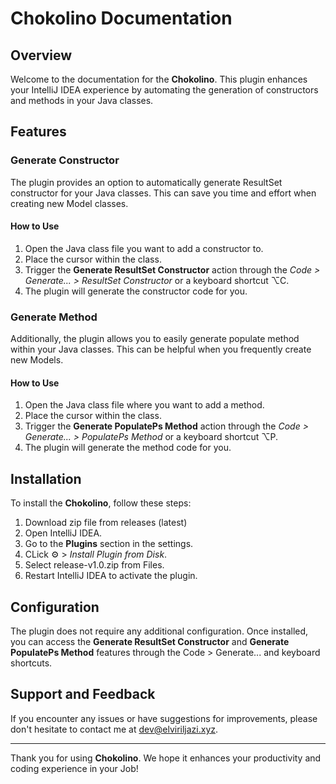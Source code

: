 # Chokolino Documentation

## Overview

Welcome to the documentation for the **Chokolino**. This plugin enhances your IntelliJ IDEA experience by automating the generation of constructors and methods in your Java classes.

## Features

### Generate Constructor

The plugin provides an option to automatically generate ResultSet constructor for your Java classes. This can save you time and effort when creating new Model classes.

#### How to Use

1. Open the Java class file you want to add a constructor to.
2. Place the cursor within the class.
3. Trigger the **Generate ResultSet Constructor** action through the  <i>Code > Generate... > ResultSet Constructor</i> or a keyboard shortcut &#x2325;C.
4. The plugin will generate the constructor code for you.

### Generate Method

Additionally, the plugin allows you to easily generate populate method within your Java classes. This can be helpful when you frequently create new Models.

#### How to Use

1. Open the Java class file where you want to add a method.
2. Place the cursor within the class.
3. Trigger the **Generate PopulatePs Method** action through the  <i>Code > Generate... > PopulatePs Method</i> or a keyboard shortcut &#x2325;P.
4. The plugin will generate the method code for you.

## Installation

To install the **Chokolino**, follow these steps:

1. Download zip file from releases (latest)
2. Open IntelliJ IDEA.
3. Go to the **Plugins** section in the settings.
4. CLick ⚙ ><i>  Install Plugin from Disk</i>.
5. Select release-v1.0.zip from Files.
6. Restart IntelliJ IDEA to activate the plugin.

## Configuration

The plugin does not require any additional configuration. Once installed, you can access the **Generate ResultSet Constructor** and **Generate PopulatePs Method** features through the Code > Generate... and keyboard shortcuts.

## Support and Feedback

If you encounter any issues or have suggestions for improvements, please don't hesitate to contact me at dev@elviriljazi.xyz.

---

Thank you for using **Chokolino**. We hope it enhances your productivity and coding experience in your Job!
